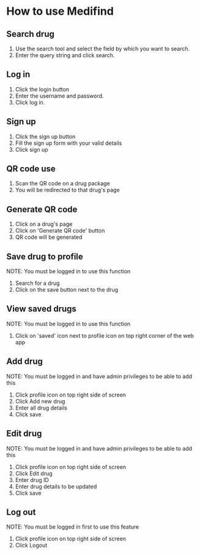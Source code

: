 # How to use Medifind

## Search drug
1. Use the search tool and select the field by which you want to search.
2. Enter the query string and click search.

## Log in
1. Click the login button
2. Enter the username and password.
3. Click log in.

## Sign up
1. Click the sign up button
2. Fill the sign up form with your valid details
3. Click sign up

## QR code use
1. Scan the QR code on a drug package
2. You will be redirected to that drug's page

## Generate QR code
1. Click on a drug's page
2. Click on 'Generate QR code' button
3. QR code will be generated

## Save drug to profile
NOTE: You must be logged in to use this function
1. Search for a drug
2. Click on the save button next to the drug

## View saved drugs
NOTE: You must be logged in to use this function
1. Click on 'saved' icon next to profile icon on top right corner of the web app

## Add drug
NOTE: You must be logged in and have admin privileges to be able to add this
1. Click profile icon on top right side of screen
2. Click Add new drug
3. Enter all drug details
4. Click save

## Edit drug
NOTE: You must be logged in and have admin privileges to be able to add this
1. Click profile icon on top right side of screen
2. Click Edit drug
3. Enter drug ID
4. Enter drug details to be updated
5. Click save

## Log out
NOTE: You must be logged in first to use this feature
1. Click profile icon on top right side of screen
2. Click Logout
